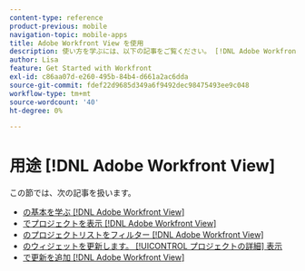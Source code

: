 ```yaml
---
content-type: reference
product-previous: mobile
navigation-topic: mobile-apps
title: Adobe Workfront View を使用
description: 使い方を学ぶには、以下の記事をご覧ください。 [!DNL Adobe Workfront] 表示。
author: Lisa
feature: Get Started with Workfront
exl-id: c86aa07d-e260-495b-84b4-d661a2ac6dda
source-git-commit: fdef22d9685d349a6f9492dec98475493ee9c048
workflow-type: tm+mt
source-wordcount: '40'
ht-degree: 0%

---
```


# 用途 [!DNL Adobe Workfront View]

この節では、次の記事を扱います。

* [の基本を学ぶ [!DNL Adobe Workfront View]](../../../workfront-basics/mobile-apps/using-workfront-view/get-started-with-workfront-view.md)
* [でプロジェクトを表示 [!DNL Adobe Workfront View]](../../../workfront-basics/mobile-apps/using-workfront-view/display-projects-in-wokrfont-view.md)
* [のプロジェクトリストをフィルター [!DNL Adobe Workfront View]](../../../workfront-basics/mobile-apps/using-workfront-view/filter-project-lists-in-workfront-view.md)
* [のウィジェットを更新します。 [!UICONTROL プロジェクトの詳細] 表示](../../../workfront-basics/mobile-apps/using-workfront-view/update-widgets-in-workfront-view.md)
* [で更新を追加 [!DNL Adobe Workfront View]](../../../workfront-basics/mobile-apps/using-workfront-view/add-updates-in-workfront-view.md)
